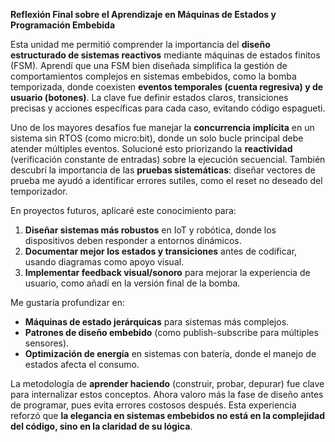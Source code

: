 **Reflexión Final sobre el Aprendizaje en Máquinas de Estados y Programación Embebida**  

Esta unidad me permitió comprender la importancia del **diseño estructurado de sistemas reactivos** mediante máquinas de estados finitos (FSM). Aprendí que una FSM bien diseñada simplifica la gestión de comportamientos complejos en sistemas embebidos, como la bomba temporizada, donde coexisten **eventos temporales (cuenta regresiva) y de usuario (botones)**. La clave fue definir estados claros, transiciones precisas y acciones específicas para cada caso, evitando código espagueti.  

Uno de los mayores desafíos fue manejar la **concurrencia implícita** en un sistema sin RTOS (como micro:bit), donde un solo bucle principal debe atender múltiples eventos. Solucioné esto priorizando la **reactividad** (verificación constante de entradas) sobre la ejecución secuencial. También descubrí la importancia de las **pruebas sistemáticas**: diseñar vectores de prueba me ayudó a identificar errores sutiles, como el reset no deseado del temporizador.  

En proyectos futuros, aplicaré este conocimiento para:  
1. **Diseñar sistemas más robustos** en IoT y robótica, donde los dispositivos deben responder a entornos dinámicos.  
2. **Documentar mejor los estados y transiciones** antes de codificar, usando diagramas como apoyo visual.  
3. **Implementar feedback visual/sonoro** para mejorar la experiencia de usuario, como añadí en la versión final de la bomba.  

Me gustaría profundizar en:  
- **Máquinas de estado jerárquicas** para sistemas más complejos.  
- **Patrones de diseño embebido** (como publish-subscribe para múltiples sensores).  
- **Optimización de energía** en sistemas con batería, donde el manejo de estados afecta el consumo.  

La metodología de **aprender haciendo** (construir, probar, depurar) fue clave para internalizar estos conceptos. Ahora valoro más la fase de diseño antes de programar, pues evita errores costosos después. Esta experiencia reforzó que **la elegancia en sistemas embebidos no está en la complejidad del código, sino en la claridad de su lógica**.
